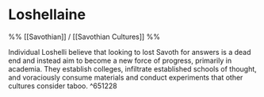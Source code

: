 # Loshellaine
%% [[Savothian]] / [[Savothian Cultures]] %%

Individual Loshelli believe that looking to lost Savoth for answers is a dead end and instead aim to become a new force of progress, primarily in academia. They establish colleges, infiltrate established schools of thought, and voraciously consume materials and conduct experiments that other cultures consider taboo. ^651228